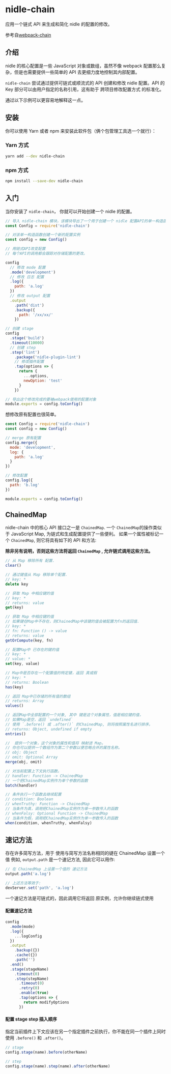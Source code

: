 # nidle-chain

应用一个链式 API 来生成和简化 nidle 的配置的修改。

参考自[webpack-chain](https://www.npmjs.com/package/webpack-chain)

## 介绍

nidle 的核心配置是一些 JavaScript 对象或数组，虽然不像 webpack 配置那么复杂，但是也需要提供一些简单的 API 去更细力度地控制其内部配置。

`nidle-chain` 尝试通过提供可链式或顺流式的 API 创建和修改 nidle 配置。API 的 Key 部分可以由用户指定的名称引用，这有助于 跨项目修改配置方式 的标准化。

通过以下示例可以更容易地解释这一点。

## 安装

你可以使用 Yarn 或者 npm 来安装此软件包（俩个包管理工具选一个就行）：

### **Yarn 方式**

```bash
yarn add --dev nidle-chain
```

### **npm 方式**

```bash
npm install --save-dev nidle-chain
```

## 入门

当你安装了 `nidle-chain`， 你就可以开始创建一个 nidle 的配置。

```js
// 导入 nidle-chain 模块，该模块导出了一个用于创建一个 nidle 配置API的单一构造函数。
const Config = require('nidle-chain')

// 对该单一构造函数创建一个新的配置实例
const config = new Config()

// 用链式API改变配置
// 每个API的调用都会跟踪对存储配置的更改。

config
  // 修改 mode 配置
  .mode('development')
  // 修改 日志 配置
  .log({
    path: 'a.log'
  })
  // 修改 output 配置
  .output
    .path('dist')
    .backup({
      path: '/xx/xx/'
    })

// 创建 stage
config
  .stage('build')
  .timeout(10000)
  // 创建 step
  .step('lint')
    .package('nidle-plugin-lint')
    // 修改插件配置
    .tap(options => {
      return {
        ...options,
        newOption: 'test'
      }
    })

// 导出这个修改完成的要被webpack使用的配置对象
module.exports = config.toConfig()
```

想修改原有配置也很简单。

```js
const Config = require('nidle-chain')
const config = new Config()

// merge 原有配置
config.merge({
  mode: 'development',
  log: {
    path: 'a.log'
  }
})

// 修改配置
config.log({
  path: 'b.log'
})

module.exports = config.toConfig()
```

## ChainedMap

nidle-chain 中的核心 API 接口之一是 `ChainedMap`. 一个 `ChainedMap`的操作类似于 JavaScript Map, 为链式和生成配置提供了一些便利。 如果一个属性被标记一个 `ChainedMap`, 则它将具有如下的 API 和方法:

**除非另有说明，否则这些方法将返回 `ChainedMap` , 允许链式调用这些方法。**

```js
// 从 Map 移除所有 配置.
clear()
```

```js
// 通过键值从 Map 移除单个配置.
// key: *
delete key
```

```js
// 获取 Map 中相应键的值
// key: *
// returns: value
get(key)
```

```js
// 获取 Map 中相应键的值
// 如果键在Map中不存在，则ChainedMap中该键的值会被配置为fn的返回值.
// key: *
// fn: Function () -> value
// returns: value
getOrCompute(key, fn)
```

```js
// 配置Map中 已存在的键的值
// key: *
// value: *
set(key, value)
```

```js
// Map中是否存在一个配置值的特定键，返回 真或假
// key: *
// returns: Boolean
has(key)
```

```js
// 返回 Map中已存储的所有值的数组
// returns: Array
values()
```

```js
// 返回Map中全部配置的一个对象, 其中 键是这个对象属性，值是相应键的值，
// 如果Map是空，返回 `undefined`
// 使用 `.before() 或 .after()` 的ChainedMap, 则将按照属性名进行排序。
// returns: Object, undefined if empty
entries()
```

```js
//  提供一个对象，这个对象的属性和值将 映射进 Map。
// 你也可以提供一个数组作为第二个参数以便忽略合并的属性名称。
// obj: Object
// omit: Optional Array
merge(obj, omit)
```

```js
// 对当前配置上下文执行函数。
// handler: Function -> ChainedMap
// 一个把ChainedMap实例作为单个参数的函数
batch(handler)
```

```js
// 条件执行一个函数去继续配置
// condition: Boolean
// whenTruthy: Function -> ChainedMap
// 当条件为真，调用把ChainedMap实例作为单一参数传入的函数
// whenFalsy: Optional Function -> ChainedMap
// 当条件为假，调用把ChainedMap实例作为单一参数传入的函数
when(condition, whenTruthy, whenFalsy)
```

## 速记方法

存在许多简写方法，用于 使用与简写方法名称相同的键在 ChainedMap 设置一个值
例如, `output.path` 是一个速记方法, 因此它可以用作:

```js
// 在 ChainedMap 上设置一个值的 速记方法
output.path('a.log')

// 上述方法等效于:
devServer.set('path', 'a.log')
```

一个速记方法是可链式的，因此调用它将返回 原实例，允许你继续链式使用

#### 配置速记方法

```js
config
  .mode(mode)
  .log({
    ...logConfig
  })
  .output
    .backup({})
    .cache({})
    .path('')
  .end()
  .stage(stageName)
    .timeout(0)
    .step(stepName)
      .timeout(0)
      .retry(0)
      .enable(true)
      .tap(options => {
        return modifyOptions
      })
```

#### 配置 stage step 插入顺序

指定当前插件上下文应该在另一个指定插件之前执行，你不能在同一个插件上同时使用 `.before()` 和 `.after()`。

```js
// stage
config.stage(name).before(otherName)

// step
config.stage(name).step(name).after(otherName)
```
